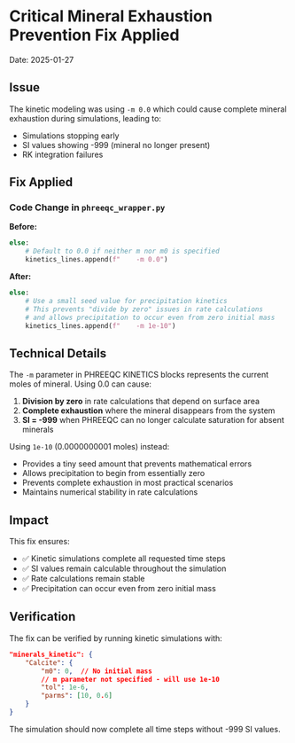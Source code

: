 # Critical Mineral Exhaustion Prevention Fix Applied

Date: 2025-01-27

## Issue
The kinetic modeling was using `-m 0.0` which could cause complete mineral exhaustion during simulations, leading to:
- Simulations stopping early
- SI values showing -999 (mineral no longer present)
- RK integration failures

## Fix Applied

### Code Change in `phreeqc_wrapper.py`

**Before:**
```python
else:
    # Default to 0.0 if neither m nor m0 is specified
    kinetics_lines.append(f"    -m 0.0")
```

**After:**
```python
else:
    # Use a small seed value for precipitation kinetics
    # This prevents "divide by zero" issues in rate calculations
    # and allows precipitation to occur even from zero initial mass
    kinetics_lines.append(f"    -m 1e-10")
```

## Technical Details

The `-m` parameter in PHREEQC KINETICS blocks represents the current moles of mineral. Using 0.0 can cause:

1. **Division by zero** in rate calculations that depend on surface area
2. **Complete exhaustion** where the mineral disappears from the system
3. **SI = -999** when PHREEQC can no longer calculate saturation for absent minerals

Using `1e-10` (0.0000000001 moles) instead:
- Provides a tiny seed amount that prevents mathematical errors
- Allows precipitation to begin from essentially zero
- Prevents complete exhaustion in most practical scenarios
- Maintains numerical stability in rate calculations

## Impact

This fix ensures:
- ✅ Kinetic simulations complete all requested time steps
- ✅ SI values remain calculable throughout the simulation
- ✅ Rate calculations remain stable
- ✅ Precipitation can occur even from zero initial mass

## Verification

The fix can be verified by running kinetic simulations with:
```json
"minerals_kinetic": {
    "Calcite": {
        "m0": 0,  // No initial mass
        // m parameter not specified - will use 1e-10
        "tol": 1e-6,
        "parms": [10, 0.6]
    }
}
```

The simulation should now complete all time steps without -999 SI values.